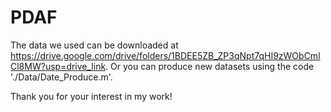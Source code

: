 # PDAF
The data we used can be downloaded at https://drive.google.com/drive/folders/1BDEE5ZB_ZP3qNpt7qHI9zWObCmlCl8MW?usp=drive_link.
Or you can produce new datasets using the code './Data/Date_Produce.m'.

Thank you for your interest in my work!

